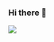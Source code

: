 ### Hi there 👋
![](https://github.com/scrunko/scrunko/assets/138329945/119e759a-0e76-49f6-ba74-00aeda4a1aec)

<!--
**scrunko/scrunko** is a ✨ _special_ ✨ repository because its `README.md` (this file) appears on your GitHub profile.

Here are some ideas to get you started:

- 🔭 I’m currently working on ...
- 🌱 I’m currently learning ...
- 👯 I’m looking to collaborate on ...
- 🤔 I’m looking for help with ...
- 💬 Ask me about ...
- 📫 How to reach me: ...
- 😄 Pronouns: ...
- ⚡ Fun fact: ...
-->
